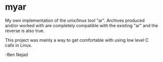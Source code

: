 myar
====

My own implementation of the unix/linux tool "ar". Archives produced and/or worked with are completely compatible with the existing "ar" and the reverse is also true.

This project was mainly a way to get comfortable with using low level C calls in Linux.


-Ben Nejad